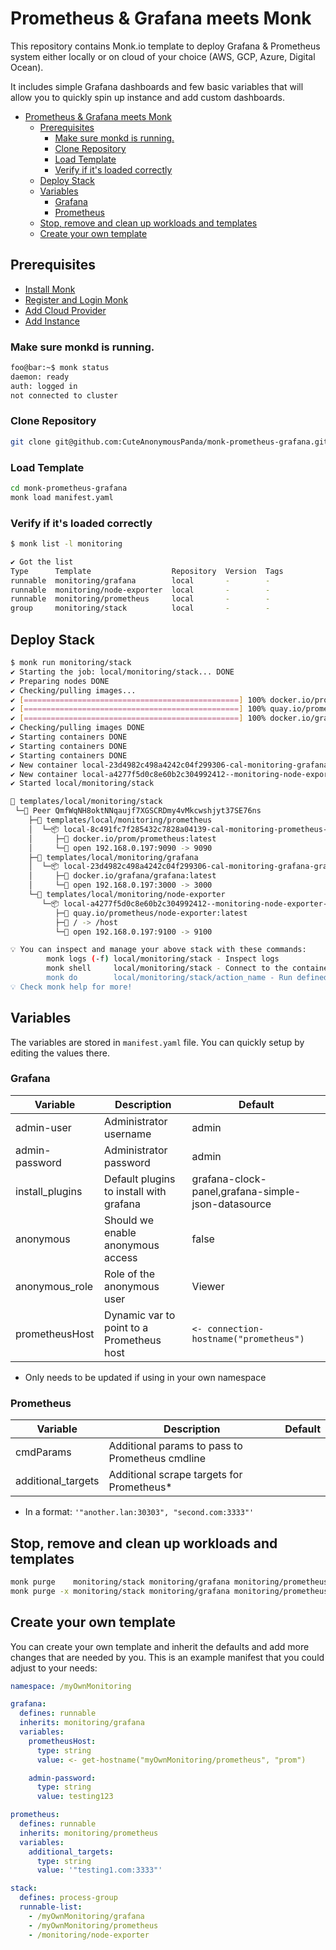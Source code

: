Prometheus & Grafana meets Monk
===

This repository contains Monk.io template to deploy Grafana & Prometheus system either locally or on cloud of your choice (AWS, GCP, Azure, Digital Ocean).

It includes simple Grafana dashboards and few basic variables that will allow you to quickly spin up instance and add custom dashboards.

- [Prometheus \& Grafana meets Monk](#prometheus--grafana-meets-monk)
  - [Prerequisites](#prerequisites)
    - [Make sure monkd is running.](#make-sure-monkd-is-running)
    - [Clone Repository](#clone-repository)
    - [Load Template](#load-template)
    - [Verify if it's loaded correctly](#verify-if-its-loaded-correctly)
  - [Deploy Stack](#deploy-stack)
  - [Variables](#variables)
    - [Grafana](#grafana)
    - [Prometheus](#prometheus)
  - [Stop, remove and clean up workloads and templates](#stop-remove-and-clean-up-workloads-and-templates)
  - [Create your own template](#create-your-own-template)

## Prerequisites
- [Install Monk](https://docs.monk.io/docs/get-monk)
- [Register and Login Monk](https://docs.monk.io/docs/acc-and-auth)
- [Add Cloud Provider](https://docs.monk.io/docs/cloud-provider)
- [Add Instance](https://docs.monk.io/docs/multi-cloud)

### Make sure monkd is running.

```bash
foo@bar:~$ monk status
daemon: ready
auth: logged in
not connected to cluster
```

### Clone Repository

```bash
git clone git@github.com:CuteAnonymousPanda/monk-prometheus-grafana.git
```

### Load Template

```bash
cd monk-prometheus-grafana
monk load manifest.yaml
```

### Verify if it's loaded correctly

```bash
$ monk list -l monitoring

✔ Got the list
Type      Template                  Repository  Version  Tags
runnable  monitoring/grafana        local       -        -
runnable  monitoring/node-exporter  local       -        -
runnable  monitoring/prometheus     local       -        -
group     monitoring/stack          local       -        -
```

## Deploy Stack

```bash
$ monk run monitoring/stack
✔ Starting the job: local/monitoring/stack... DONE
✔ Preparing nodes DONE
✔ Checking/pulling images...
✔ [================================================] 100% docker.io/prom/prometheus:latest QmfWqNH8oktNNqaujf7XGSCRDmy4vMkcwshjyt37SE76ns
✔ [================================================] 100% quay.io/prometheus/node-exporter:latest QmfWqNH8oktNNqaujf7XGSCRDmy4vMkcwshjyt37SE76ns
✔ [================================================] 100% docker.io/grafana/grafana:latest QmfWqNH8oktNNqaujf7XGSCRDmy4vMkcwshjyt37SE76ns
✔ Checking/pulling images DONE
✔ Starting containers DONE
✔ Starting containers DONE
✔ Starting containers DONE
✔ New container local-23d4982c498a4242c04f299306-cal-monitoring-grafana-grafana created DONE
✔ New container local-a4277f5d0c8e60b2c304992412--monitoring-node-exporter-node created DONE
✔ Started local/monitoring/stack

🔩 templates/local/monitoring/stack
 └─🧊 Peer QmfWqNH8oktNNqaujf7XGSCRDmy4vMkcwshjyt37SE76ns
    ├─🔩 templates/local/monitoring/prometheus
    │  └─📦 local-8c491fc7f285432c7828a04139-cal-monitoring-prometheus-prom
    │     ├─🧩 docker.io/prom/prometheus:latest
    │     └─🔌 open 192.168.0.197:9090 -> 9090
    ├─🔩 templates/local/monitoring/grafana
    │  └─📦 local-23d4982c498a4242c04f299306-cal-monitoring-grafana-grafana
    │     ├─🧩 docker.io/grafana/grafana:latest
    │     └─🔌 open 192.168.0.197:3000 -> 3000
    └─🔩 templates/local/monitoring/node-exporter
       └─📦 local-a4277f5d0c8e60b2c304992412--monitoring-node-exporter-node
          ├─🧩 quay.io/prometheus/node-exporter:latest
          ├─💾 / -> /host
          └─🔌 open 192.168.0.197:9100 -> 9100

💡 You can inspect and manage your above stack with these commands:
        monk logs (-f) local/monitoring/stack - Inspect logs
        monk shell     local/monitoring/stack - Connect to the container's shell
        monk do        local/monitoring/stack/action_name - Run defined action (if exists)
💡 Check monk help for more!
```

## Variables

The variables are stored in `manifest.yaml` file.
You can quickly setup by editing the values there.

### Grafana

| Variable        | Description                               | Default                                            |
| --------------- | ----------------------------------------- | -------------------------------------------------- |
| admin-user      | Administrator username                    | admin                                              |
| admin-password  | Administrator password                    | admin                                              |
| install_plugins | Default plugins to install with grafana   | grafana-clock-panel,grafana-simple-json-datasource |
| anonymous       | Should we enable anonymous access         | false                                              |
| anonymous_role  | Role of the anonymous user                | Viewer                                             |
| prometheusHost  | Dynamic var to point to a Prometheus host | `<- connection-hostname("prometheus")`             |

* Only needs to be updated if using in your own namespace

### Prometheus

| Variable           | Description                                     | Default |
| ------------------ | ----------------------------------------------- | ------- |
| cmdParams          | Additional params to pass to Prometheus cmdline |         |
| additional_targets | Additional scrape targets for Prometheus*       |         |

* In a format: `'"another.lan:30303", "second.com:3333"'`
## Stop, remove and clean up workloads and templates

```bash
monk purge    monitoring/stack monitoring/grafana monitoring/prometheus monitoring/node-exporter
monk purge -x monitoring/stack monitoring/grafana monitoring/prometheus monitoring/node-exporter
```

## Create your own template

You can create your own template and inherit the defaults and add more changes that are needed by you.
This is an example manifest that you could adjust to your needs:

```yaml
namespace: /myOwnMonitoring

grafana:
  defines: runnable
  inherits: monitoring/grafana
  variables:
    prometheusHost:
      type: string
      value: <- get-hostname("myOwnMonitoring/prometheus", "prom")

    admin-password:
      type: string
      value: testing123

prometheus:
  defines: runnable
  inherits: monitoring/prometheus
  variables:
    additional_targets:
      type: string
      value: '"testing1.com:3333"'

stack:
  defines: process-group
  runnable-list:
    - /myOwnMonitoring/grafana
    - /myOwnMonitoring/prometheus
    - /monitoring/node-exporter
```
